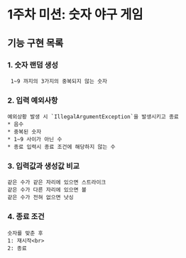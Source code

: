 # 1주차 미션: 숫자 야구 게임
## 기능 구현 목록

### 1. 숫자 랜덤 생성 <br>


     1~9 까지의 3가지의 중복되지 않는 숫자


### 2. 입력 예외사항<br>


    예외상황 발생 시 `IllegalArgumentException`을 발생시키고 종료
    * 음수
    * 중복된 숫자
    * 1~9 사이가 아닌 수
    * 종료 입력시 종료 조건에 해당하지 않는 수 


### 3. 입력값과 생성값 비교<br>
    같은 수가 같은 자리에 있으면 스트라이크
    같은 수가 다른 자리에 있으면 볼
    같은 수가 전혀 없으면 낫싱
### 4. 종료 조건
    숫자를 맞춘 후 
    1: 재시작<br>
    2: 종료
